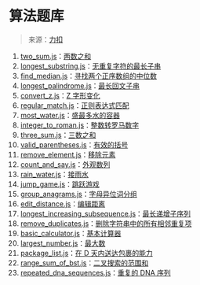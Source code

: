 # 算法题库
> 来源：[力扣](https://leetcode-cn.com/problems)

1. [two_sum.js](two_sum.js)：[两数之和](https://leetcode-cn.com/problems/two-sum/)
2. [longest_substring.js](longest_substring.js)：[无重复字符的最长子串](https://leetcode-cn.com/problems/longest-substring-without-repeating-characters/)
3. [find_median.js](find_median.js)：[寻找两个正序数组的中位数](https://leetcode-cn.com/problems/median-of-two-sorted-arrays/)
4. [longest_palindrome.js](longest_palindrome.js)：[最长回文子串](https://leetcode-cn.com/problems/longest-palindromic-substring/)
5. [convert_z.js](convert_z.js)：[Z 字形变化](https://leetcode-cn.com/problems/zigzag-conversion/)
6. [regular_match.js](regular_match.js)：[正则表达式匹配](https://leetcode-cn.com/problems/regular-expression-matching/)
7. [most_water.js](most_water.js)：[盛最多水的容器](https://leetcode-cn.com/problems/container-with-most-water/)
8. [integer_to_roman.js](integer_to_roman.js)：[整数转罗马数字](https://leetcode-cn.com/problems/integer-to-roman/)
9. [three_sum.js](three_sum.js)：[三数之和](https://leetcode-cn.com/problems/3sum/)
10. [valid_parentheses.js](valid_parentheses.js)：[有效的括号](https://leetcode-cn.com/problems/valid-parentheses/)
11. [remove_element.js](remove_element.js)：[移除元素](https://leetcode-cn.com/problems/remove-element/)
12. [count_and_say.js](count_and_say.js)：[外观数列](https://leetcode-cn.com/problems/count-and-say/)
13. [rain_water.js](rain_water.js)：[接雨水](https://leetcode-cn.com/problems/trapping-rain-water/)
14. [jump_game.js](jump_game.js)：[跳跃游戏](https://leetcode-cn.com/problems/jump-game-ii/)
15. [group_anagrams.js](group_anagrams.js)：[字母异位词分组](https://leetcode-cn.com/problems/group-anagrams/)
16. [edit_distance.js](edit_distance.js)：[编辑距离](https://leetcode-cn.com/problems/edit-distance/)
17. [longest_increasing_subsequence.js](longest_increasing_subsequence.js)：[最长递增子序列](https://leetcode-cn.com/problems/longest-increasing-subsequence/)
18. [remove_duplicates.js](remove_duplicates.js)：[删除字符串中的所有相邻重复项](https://leetcode-cn.com/problems/remove-all-adjacent-duplicates-in-string/)
19. [basic_calculator.js](basic_calculator.js])：[基本计算器](https://leetcode-cn.com/problems/basic-calculator/)
20. [largest_number.js](largest_number.js])：[最大数](https://leetcode-cn.com/problems/largest-number/)
21. [package_list.js](package_list.js])：[在 D 天内送达包裹的能力](https://leetcode-cn.com/problems/capacity-to-ship-packages-within-d-days/)
22. [range_sum_of_bst.js](range_sum_of_bst.js])：[二叉搜索的范围和](https://leetcode-cn.com/problems/range-sum-of-bst/)
23. [repeated_dna_sequences.js](repeated_dna_sequences.js])：[重复的 DNA 序列](https://leetcode-cn.com/problems/repeated-dna-sequences/)
